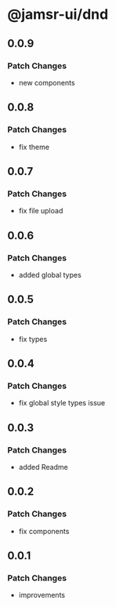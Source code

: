 # @jamsr-ui/dnd

## 0.0.9

### Patch Changes

- new components

## 0.0.8

### Patch Changes

- fix theme

## 0.0.7

### Patch Changes

- fix file upload

## 0.0.6

### Patch Changes

- added global types

## 0.0.5

### Patch Changes

- fix types

## 0.0.4

### Patch Changes

- fix global style types issue

## 0.0.3

### Patch Changes

- added Readme

## 0.0.2

### Patch Changes

- fix components

## 0.0.1

### Patch Changes

- improvements
